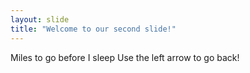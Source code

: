 ```yaml
---
layout: slide
title: "Welcome to our second slide!"
---
```

Miles to go before I sleep
Use the left arrow to go back!
